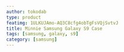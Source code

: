 ```yaml
---
author: tokodab
type: product
featimg: 1ULKUJAmo-AQ3C8cfg4obTgFsVQjSvtvJ
title: Minnie Samsung Galaxy S9 Case
tags: [samsung, galaxy, s9]
category: [samsung]
---
```

